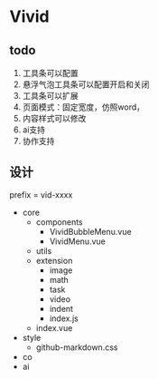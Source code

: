 # Vivid

## todo
1. 工具条可以配置
2. 悬浮气泡工具条可以配置开启和关闭
3. 工具条可以扩展
4. 页面模式：固定宽度，仿照word，
5. 内容样式可以修改
6. ai支持
7. 协作支持

## 设计
prefix = vid-xxxx

- core
  - components
    - VividBubbleMenu.vue
    - VividMenu.vue
  - utils
  - extension
    - image
    - math
    - task
    - video
    - indent
    - index.js
  - index.vue
- style
  - github-markdown.css
- co
- ai
